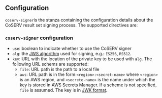 ## Configuration

`coserv-signer`is the stanza containing the configuration details about the
CoSERV result set signing process.  The supported directives are:

### `coserv-signer` configuration

- `use`: boolean to indicate whether to use the CoSERV signer
- `alg`: the [JWS algorithm](https://www.iana.org/assignments/jose/jose.xhtml#web-signature-encryption-algorithms)
used for signing, e.g.: `ES256`, `RS512`.
- `key`: URL with the location of the private key to be used with `alg`. The
following URL schems are supported:
  - `file`: URL path is the path to a local file
  - `aws`: URL path is in the form `<region>:<secret-name>` where `<region>`
    is an AWS region, and `<secrete-name>` is the name under which the key is
    stored in AWS Secrets Manager.
  If a scheme is not specified, `file` is assumed.
  The key is in [JWK format](https://datatracker.ietf.org/doc/rfc7517/).

